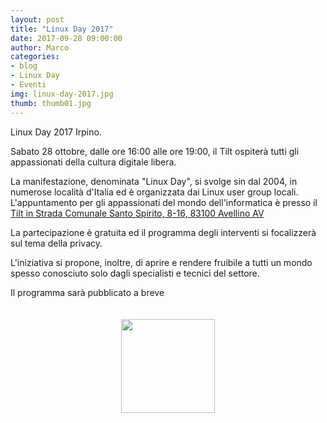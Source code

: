 ```yaml
---
layout: post
title: "Linux Day 2017"
date: 2017-09-28 09:00:00
author: Marco
categories:
- blog
- Linux Day
- Eventi
img: linux-day-2017.jpg
thumb: thumb01.jpg
---
```


Linux Day 2017 Irpino.

Sabato 28 ottobre, dalle ore 16:00 alle ore 19:00, il Tilt ospiterà tutti gli appassionati della cultura digitale libera.
<!--more-->
La manifestazione, denominata "Linux Day", si svolge sin dal 2004, in numerose località d'Italia ed è organizzata
dai Linux user group locali.
L'appuntamento per gli appassionati del mondo dell'informatica è presso il [Tilt in Strada Comunale Santo Spirito, 8-16, 83100 Avellino AV](https://goo.gl/maps/C3EJep8L52k)

La partecipazione è gratuita ed il programma degli interventi si focalizzerà sul tema della privacy.

L'iniziativa si propone, inoltre, di aprire e rendere fruibile a tutti un mondo spesso conosciuto solo dagli specialisti e tecnici del settore.

Il programma sarà pubblicato a breve

<div style="display: flex; align-items: center; justify-content: center; padding: 20px 0;">
    <img src="{{ "/assets/img/linuxday-logo.svg" | prepend: site.baseurl }}" width="150" />
</div>